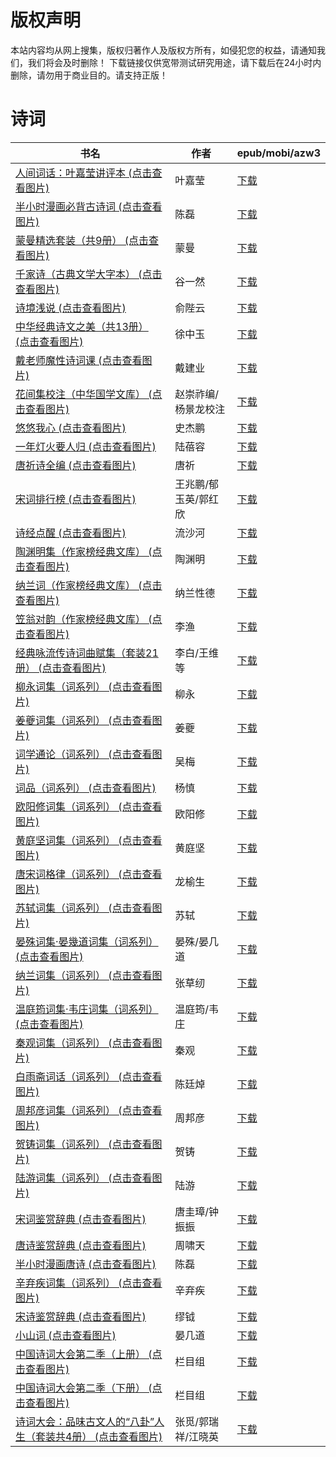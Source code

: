 # 版权声明

本站内容均从网上搜集，版权归著作人及版权方所有，如侵犯您的权益，请通知我们，我们将会及时删除！ 下载链接仅供宽带测试研究用途，请下载后在24小时内删除，请勿用于商业目的。请支持正版！

# 诗词

| 书名 | 作者 | epub/mobi/azw3 |
| --- | --- | --- |
| [人间词话：叶嘉莹讲评本 (点击查看图片)](https://www.dushupai.com/attachment/2024/06/12/a6cabf5209713cef.jpg) | 叶嘉莹 | [下载](https://url89.ctfile.com/f/31084289-1375499446-d9ea31?p=8866) |
| [半小时漫画必背古诗词 (点击查看图片)](https://www.dushupai.com/attachment/2024/06/12/0b2820a529e20b99.jpg) | 陈磊 | [下载](https://url89.ctfile.com/f/31084289-1375499623-bea742?p=8866) |
| [蒙曼精选套装（共9册） (点击查看图片)](https://www.dushupai.com/attachment/2024/06/12/168bb8d55e66e218.jpg) | 蒙曼 | [下载](https://url89.ctfile.com/f/31084289-1375500643-e84655?p=8866) |
| [千家诗（古典文学大字本） (点击查看图片)](https://www.dushupai.com/attachment/2024/06/11/127d6c994f21d46b.jpg) | 谷一然 | [下载](https://url89.ctfile.com/f/31084289-1375503001-f69279?p=8866) |
| [诗境浅说 (点击查看图片)](https://www.dushupai.com/attachment/2024/06/11/166d82b017fde97f.jpg) | 俞陛云 | [下载](https://url89.ctfile.com/f/31084289-1375512271-003d58?p=8866) |
| [中华经典诗文之美（共13册） (点击查看图片)](https://www.dushupai.com/attachment/2024/06/10/f6b5c8747388265f.jpg) | 徐中玉 | [下载](https://url89.ctfile.com/f/31084289-1357004032-266b3e?p=8866) |
| [戴老师魔性诗词课 (点击查看图片)](https://www.dushupai.com/attachment/2024/06/10/62fbc8d0897b6b2b.jpg) | 戴建业 | [下载](https://url89.ctfile.com/f/31084289-1356995359-399e21?p=8866) |
| [花间集校注（中华国学文库） (点击查看图片)](https://www.dushupai.com/attachment/2024/06/09/950220ab73214121.jpg) | 赵崇祚编/杨景龙校注 | [下载](https://url89.ctfile.com/f/31084289-1356984802-9d5c8d?p=8866) |
| [悠悠我心 (点击查看图片)](https://www.dushupai.com/attachment/2024/06/09/af1560f27fef8e8c.jpg) | 史杰鹏 | [下载](https://url89.ctfile.com/f/31084289-1356983872-fe77f7?p=8866) |
| [一年灯火要人归 (点击查看图片)](https://www.dushupai.com/attachment/2024/06/09/7f4cfc6250f3795b.jpg) | 陆蓓容 | [下载](https://url89.ctfile.com/f/31084289-1356983866-8a5362?p=8866) |
| [唐祈诗全编 (点击查看图片)](https://www.dushupai.com/attachment/2024/06/09/be81f7381a7bb83c.jpg) | 唐祈 | [下载](https://url89.ctfile.com/f/31084289-1356983401-76fd36?p=8866) |
| [宋词排行榜 (点击查看图片)](https://www.dushupai.com/attachment/2024/06/08/450f6c476d56e81f.jpg) | 王兆鹏/郁玉英/郭红欣 | [下载](https://url89.ctfile.com/f/31084289-1357048642-b6ed20?p=8866) |
| [诗经点醒 (点击查看图片)](https://www.dushupai.com/attachment/2024/06/08/edfa9ad074298c9a.jpg) | 流沙河 | [下载](https://url89.ctfile.com/f/31084289-1357045015-bcd130?p=8866) |
| [陶渊明集（作家榜经典文库） (点击查看图片)](https://www.dushupai.com/attachment/2024/06/08/fac047620aa016bd.jpg) | 陶渊明 | [下载](https://url89.ctfile.com/f/31084289-1357044679-8f284a?p=8866) |
| [纳兰词（作家榜经典文库） (点击查看图片)](https://www.dushupai.com/attachment/2024/06/08/fccff0123c0df973.jpg) | 纳兰性德 | [下载](https://url89.ctfile.com/f/31084289-1357044580-32b3a5?p=8866) |
| [笠翁对韵（作家榜经典文库） (点击查看图片)](https://www.dushupai.com/attachment/2024/06/07/d421945edc54be00.jpg) | 李渔 | [下载](https://url89.ctfile.com/f/31084289-1357044007-a27900?p=8866) |
| [经典咏流传诗词曲赋集（套装21册） (点击查看图片)](https://www.dushupai.com/attachment/2024/06/06/09f503480daa33b0.jpg) | 李白/王维等 | [下载](https://url89.ctfile.com/f/31084289-1357033810-ff46b3?p=8866) |
| [柳永词集（词系列） (点击查看图片)](https://www.dushupai.com/attachment/2024/06/06/8e91ee8d99a6d665.jpg) | 柳永 | [下载](https://url89.ctfile.com/f/31084289-1357033708-dc7a4b?p=8866) |
| [姜夔词集（词系列） (点击查看图片)](https://www.dushupai.com/attachment/2024/06/06/c833df7ed65f052f.jpg) | 姜夔 | [下载](https://url89.ctfile.com/f/31084289-1357033648-4e54d1?p=8866) |
| [词学通论（词系列） (点击查看图片)](https://www.dushupai.com/attachment/2024/06/06/e3dbcfd599f97e9c.jpeg) | 吴梅 | [下载](https://url89.ctfile.com/f/31084289-1357033588-ce609f?p=8866) |
| [词品（词系列） (点击查看图片)](https://www.dushupai.com/attachment/2024/06/06/25d77224d312eac2.jpg) | 杨慎 | [下载](https://url89.ctfile.com/f/31084289-1357033549-efac50?p=8866) |
| [欧阳修词集（词系列） (点击查看图片)](https://www.dushupai.com/attachment/2024/06/06/ba163ef23d8884b0.jpg) | 欧阳修 | [下载](https://url89.ctfile.com/f/31084289-1357033480-ff5727?p=8866) |
| [黄庭坚词集（词系列） (点击查看图片)](https://www.dushupai.com/attachment/2024/06/06/a079451348896da6.jpg) | 黄庭坚 | [下载](https://url89.ctfile.com/f/31084289-1357033456-e77dbf?p=8866) |
| [唐宋词格律（词系列） (点击查看图片)](https://www.dushupai.com/attachment/2024/06/06/aa69c5f047190f85.jpeg) | 龙榆生 | [下载](https://url89.ctfile.com/f/31084289-1357033402-d9e7be?p=8866) |
| [苏轼词集（词系列） (点击查看图片)](https://www.dushupai.com/attachment/2024/06/06/d3067fa665a22cc1.jpg) | 苏轼 | [下载](https://url89.ctfile.com/f/31084289-1357033372-c185aa?p=8866) |
| [晏殊词集·晏幾道词集（词系列） (点击查看图片)](https://www.dushupai.com/attachment/2024/06/06/379ed60c3cc66ba5.jpg) | 晏殊/晏几道 | [下载](https://url89.ctfile.com/f/31084289-1357033255-ad9e76?p=8866) |
| [纳兰词集（词系列） (点击查看图片)](https://www.dushupai.com/attachment/2024/06/06/1335e001c8edb097.jpg) | 张草纫 | [下载](https://url89.ctfile.com/f/31084289-1357033222-a4ae5e?p=8866) |
| [温庭筠词集·韦庄词集（词系列） (点击查看图片)](https://www.dushupai.com/attachment/2024/06/06/d643ccf6c75fbee6.jpg) | 温庭筠/韦庄 | [下载](https://url89.ctfile.com/f/31084289-1357033183-c60adc?p=8866) |
| [秦观词集（词系列） (点击查看图片)](https://www.dushupai.com/attachment/2024/06/06/d3b8f8bc3ac591dc.jpg) | 秦观 | [下载](https://url89.ctfile.com/f/31084289-1357033132-aa3b54?p=8866) |
| [白雨斋词话（词系列） (点击查看图片)](https://www.dushupai.com/attachment/2024/06/06/baa9ca50c1fc42e2.jpg) | 陈廷焯 | [下载](https://url89.ctfile.com/f/31084289-1357033093-fccf0f?p=8866) |
| [周邦彦词集（词系列） (点击查看图片)](https://www.dushupai.com/attachment/2024/06/06/a091bba3ade2c1f0.jpg) | 周邦彦 | [下载](https://url89.ctfile.com/f/31084289-1357033030-271dc5?p=8866) |
| [贺铸词集（词系列） (点击查看图片)](https://www.dushupai.com/attachment/2024/06/06/89710e9d86dea0ea.jpg) | 贺铸 | [下载](https://url89.ctfile.com/f/31084289-1357032997-d1ca33?p=8866) |
| [陆游词集（词系列） (点击查看图片)](https://www.dushupai.com/attachment/2024/06/06/b016776015c90861.jpg) | 陆游 | [下载](https://url89.ctfile.com/f/31084289-1357032937-95285d?p=8866) |
| [宋词鉴赏辞典 (点击查看图片)](https://www.dushupai.com/attachment/2024/06/06/d47b41babfe31a8e.jpg) | 唐圭璋/钟振振 | [下载](https://url89.ctfile.com/f/31084289-1357032100-258e07?p=8866) |
| [唐诗鉴赏辞典 (点击查看图片)](https://www.dushupai.com/attachment/2024/06/06/732381fe84b2a352.jpg) | 周啸天 | [下载](https://url89.ctfile.com/f/31084289-1357032091-ade230?p=8866) |
| [半小时漫画唐诗 (点击查看图片)](https://www.dushupai.com/attachment/2024/06/06/fcb231bc389ae4a6.jpg) | 陈磊 | [下载](https://url89.ctfile.com/f/31084289-1357030168-881705?p=8866) |
| [辛弃疾词集（词系列） (点击查看图片)](https://www.dushupai.com/attachment/2024/06/06/e4d625594c3e7eea.jpg) | 辛弃疾 | [下载](https://url89.ctfile.com/f/31084289-1357029985-edf7ad?p=8866) |
| [宋诗鉴赏辞典 (点击查看图片)](https://www.dushupai.com/attachment/2024/06/06/3b9efbd0992127aa.jpg) | 缪钺 | [下载](https://url89.ctfile.com/f/31084289-1357029934-f3d31f?p=8866) |
| [小山词 (点击查看图片)](https://www.dushupai.com/attachment/2024/06/05/8807e25545093982.jpg) | 晏几道 | [下载](https://url89.ctfile.com/f/31084289-1357026337-eedc64?p=8866) |
| [中国诗词大会第二季（上册） (点击查看图片)](https://www.dushupai.com/attachment/2024/06/03/03e92460d6ec3060.jpg) | 栏目组  | [下载](https://url89.ctfile.com/f/31084289-1357015846-9ab93d?p=8866) |
| [中国诗词大会第二季（下册） (点击查看图片)](https://www.dushupai.com/attachment/2024/06/03/bcdac261f5a0830f.jpg) | 栏目组 | [下载](https://url89.ctfile.com/f/31084289-1357015822-5a5bf1?p=8866) |
| [诗词大会：品味古文人的“八卦”人生（套装共4册） (点击查看图片)](https://www.dushupai.com/attachment/2024/06/02/02025967eeac0a5f.jpg) | 张觅/郭瑞祥/江晓英 | [下载](https://url89.ctfile.com/f/31084289-1357009096-8baf10?p=8866) |
